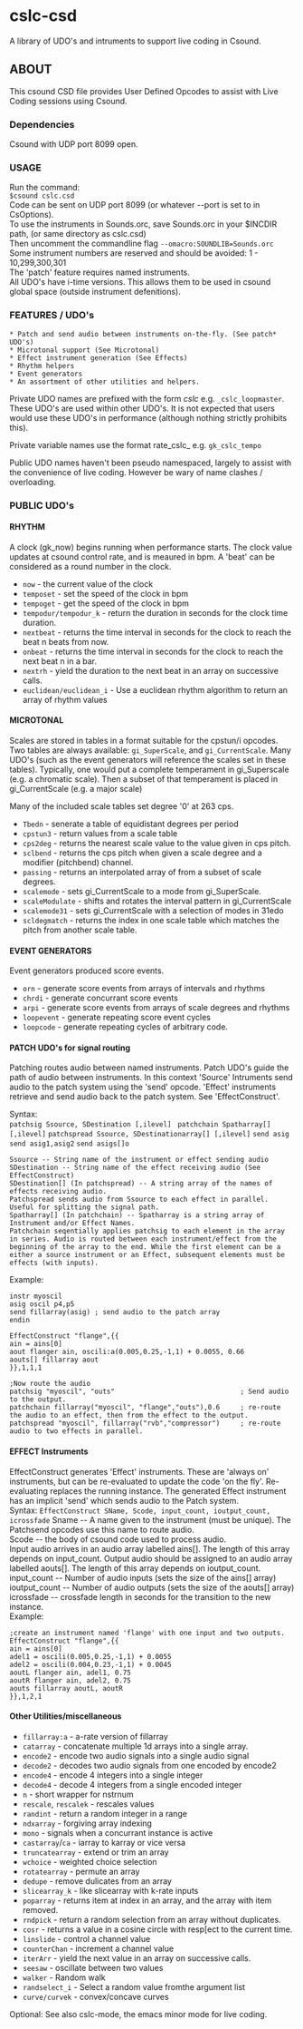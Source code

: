 # cslc-csd 
A library of UDO's and intruments to support live coding in Csound.

## ABOUT ##
This csound CSD file provides User Defined Opcodes to assist
with Live Coding sessions using Csound.

### Dependencies ### 
Csound with UDP port 8099 open.

### USAGE ###
Run the command:  
`$csound cslc.csd`  
Code can be sent on UDP port 8099 (or whatever --port is set to in CsOptions).  
To use the instruments in Sounds.orc, save Sounds.orc in your $INCDIR path, (or same directory as cslc.csd)  
Then uncomment the commandline flag `--omacro:SOUNDLIB=Sounds.orc`  
Some instrument numbers are reserved and should be avoided: 1 - 10,299,300,301   
The 'patch' feature requires named instruments.  
All UDO's have i-time versions. This allows them to be used in csound global space (outside instrument defenitions).  

### FEATURES / UDO's ###
	* Patch and send audio between instruments on-the-fly. (See patch* UDO's)
	* Microtonal support (See Microtonal)
	* Effect instrument generation (See Effects)
	* Rhythm helpers
	* Event generators
	* An assortment of other utilities and helpers.

Private UDO names are prefixed with the form _cslc_<name> e.g. `_cslc_loopmaster`.
These UDO's are used within other UDO's. It is not expected that users would use these UDO's in performance (although nothing strictly prohibits this).  

Private variable names use the format rate_cslc_<name> e.g. `gk_cslc_tempo`  

Public UDO names haven't been pseudo namespaced, largely to assist with the convenience of live coding. However be wary of name clashes / overloading.

### PUBLIC UDO's ###

#### RHYTHM ####
A clock (gk_now) begins running when performance starts. The clock value updates at csound control rate, and is meaured in bpm. A 'beat' can be considered as a round number in the clock.  
* `now` - the current value of the clock 
* `temposet` - set the speed of the clock in bpm
* `tempoget` - get the speed of the clock in bpm
* `tempodur/tempodur_k` - return the duration in seconds for the clock time duration.
* `nextbeat` - returns the time interval in seconds for the clock to reach the beat n beats from now.
* `onbeat` - returns the time interval in seconds for the clock to reach the next beat n in a bar.
* `nextrh` - yield the duration to the next beat in an array on successive calls.
* `euclidean/euclidean_i` - Use a euclidean rhythm algorithm to return an array of rhythm values

#### MICROTONAL ####
Scales are stored in tables in a format suitable for the cpstun/i opcodes.
Two tables are always available: `gi_SuperScale`, and `gi_CurrentScale`. Many UDO's (such as the event generators will reference the scales set in these tables).
Typically, one would put a complete temperament in gi_Superscale (e.g. a chromatic scale). Then a subset of that temperament is placed in gi_CurrentScale (e.g. a major scale)  

Many of the included scale tables set degree '0' at 263 cps.  
* `Tbedn` - senerate a table of equidistant degrees per period
* `cpstun3` - return values from a scale table
* `cps2deg` - returns the nearest scale value to the value given in cps pitch.
* `sclbend` - returns the cps pitch when given a scale degree and a modifier (pitchbend) channel.
* `passing` - returns an interpolated array of from a subset of scale degrees.
* `scalemode` - sets gi_CurrentScale to a mode from gi_SuperScale.
* `scaleModulate` - shifts and rotates the interval pattern in gi_CurrentScale
* `scalemode31` - sets gi_CurrentScale with a selection of modes in 31edo 
* `scldegmatch` - returns the index in one scale table which matches the pitch from another scale table.

#### EVENT GENERATORS ####
Event generators produced score events.
* `orn` - generate score events from arrays of intervals and rhythms
* `chrdi` - generate concurrant score events
* `arpi` - generate score events from arrays of scale degrees and rhythms
* `loopevent` - generate repeating score event cycles
* `loopcode` - generate repeating cycles of arbitrary code.

#### PATCH UDO's for signal routing ####
Patching routes audio between named instruments. Patch UDO's guide the path of audio between instruments.
In this context 'Source' Intruments send audio to the patch system using the 'send' opcode.
'Effect' instruments retrieve and send audio back to the patch system. See 'EffectConstruct'.

Syntax:  
`patchsig Ssource, SDestination [,ilevel] `
`patchchain Spatharray[] [,ilevel]` 
`patchspread Ssource, SDestinationarray[] [,ilevel]` 
`send asig` 
`send asig1,asig2` 
`send asigs[]o`
	
	Ssource -- String name of the instrument or effect sending audio  
	SDestination -- String name of the effect receiving audio (See EffectConstruct)  
	SDestination[] (In patchspread) -- A string array of the names of effects receiving audio.  
	Patchspread sends audio from Ssource to each effect in parallel. Useful for splitting the signal path.  
	Spatharray[] (In patchchain) -- Spatharray is a string array of Instrument and/or Effect Names.  
	Patchchain seqentially applies patchsig to each element in the array in series. Audio is routed between each instrument/effect from the beginning of the array to the end. While the first element can be a either a source instrument or an Effect, subsequent elements must be effects (with inputs).  
	
Example:
```csound
instr myoscil
asig oscil p4,p5
send fillarray(asig) ; send audio to the patch array
endin

EffectConstruct "flange",{{
ain = ains[0]
aout flanger ain, oscili:a(0.005,0.25,-1,1) + 0.0055, 0.66
aouts[] fillarray aout
}},1,1,1

;Now route the audio
patchsig "myoscil", "outs"                               ; Send audio to the output.
patchchain fillarray("myoscil", "flange","outs"),0.6     ; re-route the audio to an effect, then from the effect to the output.
patchspread "myoscil", fillarray("rvb","compressor")     ; re-route audio to two effects in parallel. 
```
#### EFFECT Instruments ####

EffectConstruct generates 'Effect' instruments. These are 'always on' instruments, but can be re-evaluated to update the code 'on the fly'. Re-evaluating replaces the running instance.
The generated Effect instrument has an implicit 'send' which sends audio to the Patch system.  
Syntax: 
`EffectConstruct SName, Scode, input_count, ioutput_count, icrossfade`
Sname -- A name given to the instrument (must be unique). The Patchsend opcodes use this name to route audio.  
	Scode -- the body of csound code used to process audio.  
Input audio arrives in an audio array labelled ains[]. The length of this array depends on input_count. Output audio should be assigned to an audio array labelled aouts[]. The length of this array depends on ioutput_count.  
	input_count -- Number of audio inputs (sets the size of the ains[] array)  
	ioutput_count -- Number of audio outputs (sets the size of the aouts[] array)  
	icrossfade -- crossfade length in seconds for the transition to the new instance.  
	Example:
```csound
;create an instrument named 'flange' with one input and two outputs.
EffectConstruct "flange",{{
ain = ains[0]
adel1 = oscili(0.005,0.25,-1,1) + 0.0055
adel2 = oscili(0.004,0.23,-1,1) + 0.0045
aoutL flanger ain, adel1, 0.75
aoutR flanger ain, adel2, 0.75
aouts fillarray aoutL, aoutR
}},1,2,1
```
#### Other Utilities/miscellaneous ####
* `fillarray:a` - a-rate version of fillarray
* `catarray` - concatenate multiple 1d arrays into a single array.
* `encode2` - encode two audio signals into a single audio signal 
* `decode2` - decodes two audio signals from one encoded by encode2
* `encode4` - encode 4 integers into a single integer
* `decode4` - decode 4 integers from a single encoded integer
* `n` - short wrapper for nstrnum
* `rescale`, `rescalek` - rescales values
* `randint` - return a random integer in a range
* `ndxarray` - forgiving array indexing
* `mono` - signals when a concurrant instance is active
* `castarray`/`ca` - iarray to karray or vice versa 
* `truncatearray` - extend or trim an array
* `wchoice` - weighted choice selection
* `rotatearray` - permute an array
* `dedupe` - remove dulicates from an array
* `slicearray_k` - like slicearray with k-rate inputs
* `poparray` - returns item at index in an array, and the array with item removed.
* `rndpick` - return a random selection from an array without duplicates.
* `cosr` - returns a value in a cosine circle with resp[ect to the current time.
* `linslide` - control a channel value
* `counterChan` - increment a channel value
* `iterArr` - yield the next value in an array on successive calls.
* `seesaw` - oscillate between two values
* `walker` - Random walk
* `randselect_i` - Select a random value fromthe argument list
* `curve/curvek` - convex/concave curves

Optional: See also cslc-mode, the emacs minor mode for live coding.
